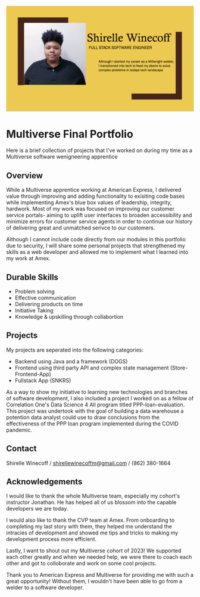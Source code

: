 ![Shirelle Winecoff](Shirelle.png)


# Multiverse Final Portfolio

Here is a brief collection of projects that I've worked on during my time as a Multiverse software wenigneering apprentice

## Overview

While a Multiverse apprentice working at American Express, I delivered value through improving and adding functionality to exisiting code bases while implementing Amex's blue box values of leadership, integrity, hardwork. Most of my work was focused on improving our customer service portals- aiming to uplift user interfaces to broaden accessibility and minimize errors for customer service agents in order to continue our history of delivering great and unmatched serivce to our customers. 

Although I cannot include code directly from our modules in this portfolio due to security, I will share some personal projects that strengthened my skills as a web developer and allowed me to implement what I learned into my work at Amex. 

## Durable Skills

- Problem solving
- Effective communication
- Delivering products on time
- Initiative Taking 
- Knowledge & upskilling through collabortion

## Projects

My projects are seperated into the following categories: 

- Backend using Java and a framework (DOGS)
- Frontend using third party API and complex state management (Store-Frontend-App)
- Fullstack App (SNKRS)

As a way to show my initiative to learning new technologies and branches of software development, I also included a project I worked on as a fellow of Correlation One's Data Science 4 All program titled PPP-loan-evaluation. This project was undertook with the goal of building a data warehouse a potention data analyst could use to draw conclusions from the effectiveness of the PPP loan program implemented during the COVID pandemic. 

## Contact

Shirelle Winecoff / shirellewinecoffm@gmail.com / (862) 380-1664

## Acknowledgements

I would like to thank the whole Multiverse team, especially my cohort's instructor Jonathan. He has helped all of us blossom into the capable developers we are today. 

I would also like to thank the CVP team at Amex. From onboarding to completing my last story with them, they helped me understand the intracies of development and showed me tips and tricks to making my development process more efficient. 

Lastly, I want to shout out my Multiverse cohort of 2023! We supported each other greatly and when we needed help, we were there to coach each other and got to colloborate and work on some cool projects. 

Thank you to American Express and Multiverse for providing me with such a great opportunity! Without them, I wouldn't have been able to go from a welder to a software developer. 